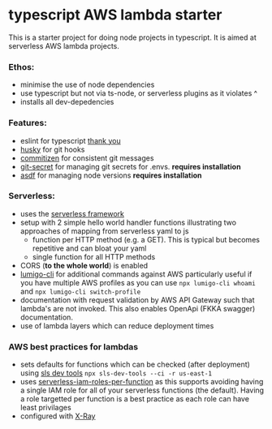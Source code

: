 # typescript AWS lambda starter

This is a starter project for doing node projects in typescript. It is aimed at serverless AWS lambda projects.

### Ethos:

-   minimise the use of node dependencies
-   use typescript but not via ts-node, or serverless plugins as it violates ^
-   installs all dev-depedencies

### Features:

-   eslint for typescript [thank you](https://www.robertcooper.me/using-eslint-and-prettier-in-a-typescript-project)
-   [husky](https://github.com/typicode/husky) for git hooks
-   [commitizen](https://github.com/commitizen/cz-cli) for consistent git messages
-   [git-secret](https://git-secret.io/) for managing git secrets for .envs. **requires installation**
-   [asdf](https://asdf-vm.com/#/core-manage-asdf-vm) for managing node versions **requires installation**

### Serverless:

-   uses the [serverless framework](https://www.serverless.com/)
-   setup with 2 simple hello world handler functions illustrating two approaches of mapping from serverless yaml to js
    -   function per HTTP method (e.g. a GET). This is typical but becomes repetitive and can bloat your yaml
    -   single function for all HTTP methods
-   CORS (**to the whole world**) is enabled
-   [lumigo-cli](https://github.com/lumigo-io/lumigo-CLI) for additional commands against AWS particularly useful if you have multiple AWS profiles as you can use `npx lumigo-cli whoami` and `npx lumigo-cli switch-profile`
-   documentation with request validation by AWS API Gateway such that lambda's are not invoked. This also enables OpenApi (FKKA swagger) documentation.
-   use of lambda layers which can reduce deployment times

### AWS best practices for lambdas

-   sets defaults for functions which can be checked (after deployment) using [sls dev tools](https://github.com/Theodo-UK/sls-dev-tools) `npx sls-dev-tools --ci -r us-east-1`
-   uses [serverless-iam-roles-per-function](https://github.com/functionalone/serverless-iam-roles-per-function) as this supports avoiding having a single IAM role for all of your serverless functions (the default). Having a role targetted per function is a best practice as each role can have least privilages
-   configured with [X-Ray](https://aws.amazon.com/xray/)
